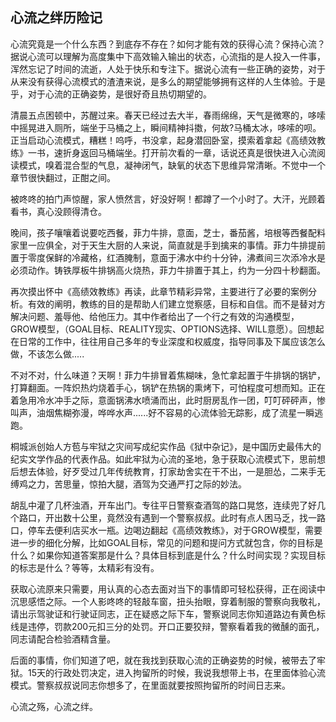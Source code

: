 ## 心流之绊历险记


心流究竟是一个什么东西？到底存不存在？如何才能有效的获得心流？保持心流？据说心流可以理解为高度集中下高效输入输出的状态，心流指的是人投入一件事，浑然忘记了时间的流逝，人处于快乐和专注下。据说心流有一些正确的姿势，对于从来没有获得心流模式的渣渣来说，是多么的期望能够拥有这样的人生体验。于是乎，对于心流的正确姿势，是很好奇且热切期望的。

清晨五点困顿中，苏醒过来。春天已经过去大半，春雨绵绵，天气是微寒的，哆嗦中摇晃进入厕所，端坐于马桶之上，瞬间精神抖擞，何故?马桶太冰，哆嗦的呗。正当启动心流模式，糟糕！呜呼，书没拿，起身潜回卧室，摸索着拿起《高绩效教练》一书，速折身返回马桶端坐。打开前次看的一章，话说还真是很快进入心流阅读模式，嗅着混合型的气息，凝神闭气，缺氧的状态下思维异常清晰。不觉中一个章节很快翻过，正酣之间。

被咚咚的拍门声惊醒，家人愤然言，好没好啊！都蹲了一个小时了。大汗，光顾着看书，真心没顾得清仓。

晚间，孩子嚷嚷着说要吃西餐，菲力牛排，意面，芝士，番茄酱，培根等西餐配料家里一应俱全，对于天生大厨的人来说，简直就是手到擒来的事情。菲力牛排提前置于零度保鲜的冷藏格，红酒腌制，意面于沸水中约十分钟，沸煮间三次添冷水是必须动作。铸铁厚板牛排锅高火烧热，菲力牛排置于其上，约为一分四十秒翻面。

再次摸出怀中《高绩效教练》再读，此章节精彩异常，主要进行了必要的案例分析。有效的阐明，教练的目的是帮助人们建立觉察感，目标和自信。而不是替对方解决问题、羞辱他、给他压力。其中作者给出了一个行之有效的沟通模型，GROW模型，（GOAL目标、REALITY现实、OPTIONS选择、WILL意愿）。回想起在日常的工作中，往往用自己多年的专业深度和权威度，指导同事及下属应该怎么做，不该怎么做.....

不对不对，什么味道？天啊！菲力牛排冒着焦糊味，急忙拿起置于牛排锅的锅铲，打算翻面。一阵炽热灼烧着手心，锅铲在热锅的熏烤下，可怕程度可想而知。正在着急用冷水冲手之际，意面锅沸水喷涌而出，此时厨房乱作一团，叮叮砰砰声，惨叫声，油烟焦糊弥漫，哗哗水声......好不容易的心流体验无踪影，成了流星一瞬逃跑。

桐城派创始人方苞与牢狱之灾间写成纪实作品《狱中杂记》，是中国历史最伟大的纪实文学作品的代表作品。如此牢狱为心流的圣地，急于获取心流模式下，思前想后想去体验，好歹受过几年传统教育，打家劫舍实在干不出，一是胆怂，二来手无缚鸡之力，苦思量，惊拍大腿，酒驾为交通严打之际的妙法。

胡乱中灌了几杯浊酒，开车出门。专往平日警察查酒驾的路口晃悠，连续兜了好几个路口，开出数十公里，竟然没有遇到一个警察叔叔。此时有点人困马乏，找一路口，停车去便利店买水一瓶。边喝边翻起《高绩效教练》，对于GROW模型，需要进一步的细化分解，比如GOAL目标，常见的问题和提问方式就包含，你的目标是什么？如果你知道答案那是什么？具体目标到底是什么？什么时间实现？实现目标的标志是什么？等等，太精彩有没有。

获取心流原来只需要，用认真的心态去面对当下的事情即可轻松获得，正在阅读中沉思感悟之际。一个人影咚咚的轻敲车窗，扭头抬眼，穿着制服的警察向我敬礼，请出示驾驶证和行驶证同志，正在疑惑之际下车，警察说同志你知道路边有黄色标线是违停，罚款200元扣三分的处罚。开口正要狡辩，警察看着我的微醺的面孔，同志请配合检验酒精含量。

后面的事情，你们知道了吧，就在我找到获取心流的正确姿势的时候，被带去了牢狱。15天的行政处罚决定，进入拘留所的时候，我说我想带上书，在里面体验心流模式。警察叔叔说同志你想多了，在里面就要按照拘留所的时间日志来。

心流之殇，心流之绊。
